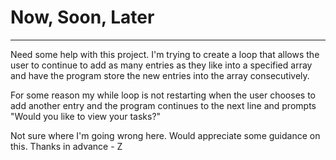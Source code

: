 # Now, Soon, Later
---
Need some help with this project.
I'm trying to create a loop that allows the user
to continue to add as many entries as they like
into a specified array and have the program store
the new entries into the array consecutively.

For some reason my while loop is not restarting
when the user chooses to add another entry and
the program continues to the next line and prompts 
"Would you like to view your tasks?"

Not sure where I'm going wrong here. Would appreciate
some guidance on this. Thanks in advance - Z

